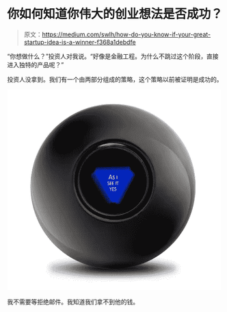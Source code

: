 # 你如何知道你伟大的创业想法是否成功？

> 原文：<https://medium.com/swlh/how-do-you-know-if-your-great-startup-idea-is-a-winner-f368a1debdfe>

“你想做什么？”投资人对我说。“好像是金融工程。为什么不跳过这个阶段，直接进入独特的产品呢？”

投资人没拿到。我们有一个由两部分组成的策略，这个策略以前被证明是成功的。

![](img/9e0b2f9d83fa39cee78e1940924e31cc.png)

我不需要等拒绝邮件。我知道我们拿不到他的钱。